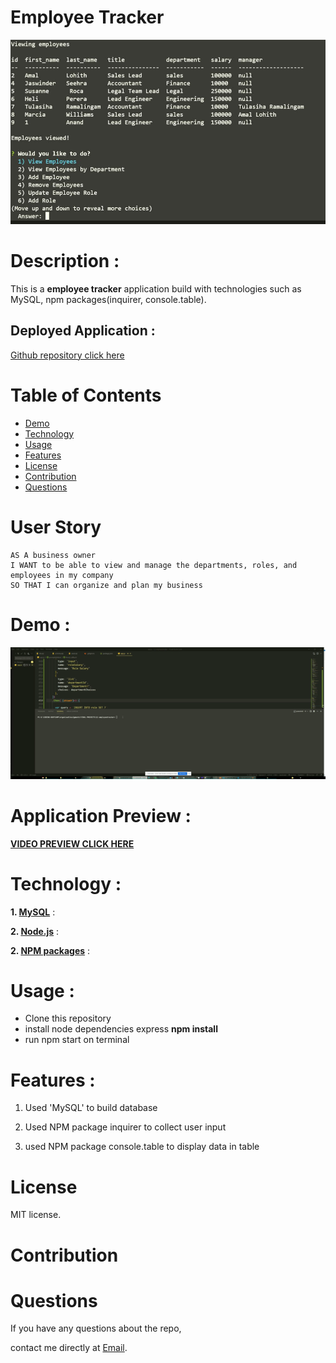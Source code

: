 # Employee Tracker
![](/assets/images/ab.JPG)



# Description :

This is a **employee tracker** application build with technologies such as MySQL, npm packages(inquirer, console.table).

## Deployed Application :
[Github repository click here](https://github.com/LohithAmal/UFT-12-EMPLOYEE-TRACKER/settings/pages)


# Table of Contents
* [Demo](#demo)
* [Technology](#technology)
* [Usage](#usage)
* [Features](#features)
* [License](#license)
* [Contribution](#contribution)
* [Questions](#questions)

# User Story

```
AS A business owner
I WANT to be able to view and manage the departments, roles, and employees in my company
SO THAT I can organize and plan my business
```

# Demo :

![](/assets/images/aa.gif)

# Application Preview : 
**[VIDEO PREVIEW CLICK HERE](https://youtu.be/XFGnKl9anXs)**




# Technology : 

**1. [MySQL](https://www.mysql.com/)** :


**2. [Node.js](https://nodejs.org/en/)** : 

**2. [NPM packages](https://www.npmjs.com/)** : 


# Usage :

* Clone this repository
* install node dependencies express **npm install**
* run npm start on terminal


# Features :

1. Used 'MySQL' to build database

2. Used NPM package inquirer to collect user input

3. used NPM package console.table to display data in table


# License

 MIT license.

# Contribution



# Questions

If you have any questions about the repo, 

 contact me directly at [Email](mailto:lohith05amal@gmail.com).